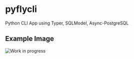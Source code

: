 # pyflycli
Python CLI App using Typer, SQLModel, Async-PostgreSQL


## Example Image
![Work in progress](/home/batman/Desktop/py/pyflycli/demo.png)